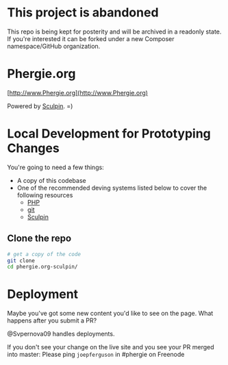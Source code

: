 # This project is abandoned

This repo is being kept for posterity and will be archived in a readonly state. 
If you're interested it can be forked under a new Composer namespace/GitHub organization.

# Phergie.org

[http://www.Phergie.org](http://www.Phergie.org)

Powered by [Sculpin](http://sculpin.io). =)

# Local Development for Prototyping Changes

You're going to need a few things:

- A copy of this codebase
- One of the recommended deving systems listed below to cover the following resources
	- [PHP](http://php.net/manual/en/install.php)
	- [git](http://git-scm.com/book/en/v2/Getting-Started-Installing-Git)
	- [Sculpin](https://sculpin.io/getstarted/)

## Clone the repo

```sh
# get a copy of the code
git clone
cd phergie.org-sculpin/
```

# Deployment

Maybe you've got some new content you'd like to see on the page.  What happens after you submit a PR?

@Svpernova09 handles deployments.

If you don't see your change on the live site and you see your PR merged into master: Please ping ```joepferguson``` in #phergie on Freenode
